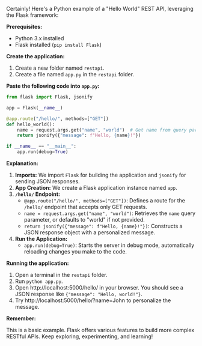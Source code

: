 Certainly! Here's a Python example of a "Hello World" REST API, leveraging the Flask framework:

**Prerequisites:**

- Python 3.x installed
- Flask installed (`pip install Flask`)

**Create the application:**

1. Create a new folder named `restapi`.
2. Create a file named `app.py` in the `restapi` folder.

**Paste the following code into `app.py`:**

```python
from flask import Flask, jsonify

app = Flask(__name__)

@app.route("/hello/", methods=["GET"])
def hello_world():
    name = request.args.get("name", "world")  # Get name from query parameter or default to "world"
    return jsonify({"message": f"Hello, {name}!"})

if __name__ == "__main__":
    app.run(debug=True)
```

**Explanation:**

1. **Imports:** We import `Flask` for building the application and `jsonify` for sending JSON responses.
2. **App Creation:** We create a Flask application instance named `app`.
3. **`/hello/` Endpoint:**
    - `@app.route("/hello/", methods=["GET"])`: Defines a route for the `/hello/` endpoint that accepts only GET requests.
    - `name = request.args.get("name", "world")`: Retrieves the `name` query parameter, or defaults to "world" if not provided.
    - `return jsonify({"message": f"Hello, {name}!"})`: Constructs a JSON response object with a personalized message.
4. **Run the Application:**
    - `app.run(debug=True)`: Starts the server in debug mode, automatically reloading changes you make to the code.

**Running the application:**

1. Open a terminal in the `restapi` folder.
2. Run `python app.py`.
3. Open http://localhost:5000/hello/ in your browser. You should see a JSON response like `{"message": "Hello, world!"}`.
4. Try http://localhost:5000/hello/?name=John to personalize the message.

**Remember:**

This is a basic example. Flask offers various features to build more complex RESTful APIs. Keep exploring, experimenting, and learning!